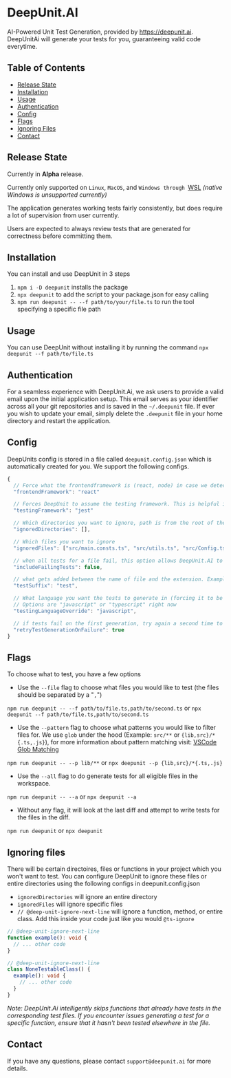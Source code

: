 # DeepUnit.AI

AI-Powered Unit Test Generation, provided by https://deepunit.ai. DeepUnitAi will generate your tests for you, guaranteeing valid code everytime.

## Table of Contents

- [Release State](#release-state)
- [Installation](#installation)
- [Usage](#usage)
- [Authentication](#authentication)
- [Config](#config)
- [Flags](#flags)
- [Ignoring Files](#ignoring-files)
- [Contact](#contact)

## Release State

Currently in **Alpha** release.

Currently only supported on `Linux`, `MacOS`, and `Windows through `[WSL](https://learn.microsoft.com/en-us/windows/wsl/install) _(native Windows is unsupported currently)_

The application generates working tests fairly consistently, but does require a lot of supervision from user currently.

Users are expected to always review tests that are generated for correctness before committing them.

## Installation

You can install and use DeepUnit in 3 steps

1. `npm i -D deepunit` installs the package
2. `npx deepunit` to add the script to your package.json for easy calling
3. `npm run deepunit -- --f path/to/your/file.ts` to run the tool specifying a specific file path

## Usage

You can use DeepUnit without installing it by running the command
`npx deepunit --f path/to/file.ts`

## Authentication

For a seamless experience with DeepUnit.Ai, we ask users to provide a valid email upon the initial application setup. This email serves as your identifier across all your git repositories and is saved in the `~/.deepunit` file. If ever you wish to update your email, simply delete the `.deepunit` file in your home directory and restart the application.

## Config

DeepUnits config is stored in a file called `deepunit.config.json` which is automatically created for you. We support the following configs.

```javascript
{
  // Force what the frontendframework is (react, node) in case we detect it wrong
  "frontendFramework": "react"

  // Forces DeepUnit to assume the testing framework. This is helpful if we are unable to detect your framework or you use a Jest compatible framework like Vitest
  "testingFramework": "jest"

  // Which directories you want to ignore, path is from the root of the project. In case of a monorepo it is the root of the package.json deepunit is installed in.
  "ignoredDirectories": [],

  // Which files you want to ignore
  "ignoredFiles": ["src/main.consts.ts", "src/utils.ts", "src/Config.ts"],

  // when all tests for a file fail, this option allows DeepUnit.AI to save the failing tests to a file so that you fix them manually
  "includeFailingTests": false,

  // what gets added between the name of file and the extension. Example if set to 'spec': Utils.ts -> Utils.spec.ts (default set to test)
  "testSuffix": "test",

  // What language you want the tests to generate in (forcing it to be a specific language)
  // Options are "javascript" or "typescript" right now
  "testingLanguageOverride": "javascript",

  // if tests fail on the first generation, try again a second time to generate tests. Almost doubles the time of execution.
  "retryTestGenerationOnFailure": true
}
```

## Flags

To choose what to test, you have a few options

- Use the `--file` flag to choose what files you would like to test (the files should be separated by a "`,`")

`npm run deepunit -- --f path/to/file.ts,path/to/second.ts` or `npx deepunit --f path/to/file.ts,path/to/second.ts`

- Use the `--pattern` flag to choose what patterns you would like to filter files for. We use `glob` under the hood (Example: `src/**` or `{lib,src}/*{.ts,.js}`), for more information about pattern matching visit: [VSCode Glob Matching](https://code.visualstudio.com/docs/editor/glob-patterns)

`npm run deepunit -- --p lib/**` or `npx deepunit --p {lib,src}/*{.ts,.js}`

- Use the `--all` flag to do generate tests for all eligible files in the workspace.

`npm run deepunit -- --a` or `npx deepunit --a`

- Without any flag, it will look at the last diff and attempt to write tests for the files in the diff.

`npm run deepunit` or `npx deepunit`

## Ignoring files

There will be certain directoires, files or functions in your project which you won't want to test. You can configure DeepUnit to ignore these files or entire directories using the following configs in deepunit.config.json

- `ignoredDirectories` will ignore an entire directory
- `ignoredFiles` will ignore specific files
- `// @deep-unit-ignore-next-line` will ignore a function, method, or entire class. Add this inside your code just like you would `@ts-ignore`

```typescript
// @deep-unit-ignore-next-line
function example(): void {
  // ... other code
}
```

```typescript
// @deep-unit-ignore-next-line
class NoneTestableClass() {
  example(): void {
    // ... other code
  }
}
```

_Note:
DeepUnit.Ai intelligently skips functions that already have tests in the corresponding test files. If you encounter issues generating a test for a specific function, ensure that it hasn't been tested elsewhere in the file._

## Contact

If you have any questions, please contact `support@deepunit.ai` for more details.
